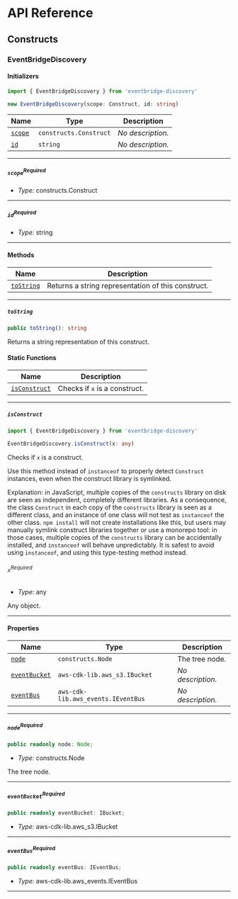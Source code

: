 # API Reference <a name="API Reference" id="api-reference"></a>

## Constructs <a name="Constructs" id="Constructs"></a>

### EventBridgeDiscovery <a name="EventBridgeDiscovery" id="eventbridge-discovery.EventBridgeDiscovery"></a>

#### Initializers <a name="Initializers" id="eventbridge-discovery.EventBridgeDiscovery.Initializer"></a>

```typescript
import { EventBridgeDiscovery } from 'eventbridge-discovery'

new EventBridgeDiscovery(scope: Construct, id: string)
```

| **Name** | **Type** | **Description** |
| --- | --- | --- |
| <code><a href="#eventbridge-discovery.EventBridgeDiscovery.Initializer.parameter.scope">scope</a></code> | <code>constructs.Construct</code> | *No description.* |
| <code><a href="#eventbridge-discovery.EventBridgeDiscovery.Initializer.parameter.id">id</a></code> | <code>string</code> | *No description.* |

---

##### `scope`<sup>Required</sup> <a name="scope" id="eventbridge-discovery.EventBridgeDiscovery.Initializer.parameter.scope"></a>

- *Type:* constructs.Construct

---

##### `id`<sup>Required</sup> <a name="id" id="eventbridge-discovery.EventBridgeDiscovery.Initializer.parameter.id"></a>

- *Type:* string

---

#### Methods <a name="Methods" id="Methods"></a>

| **Name** | **Description** |
| --- | --- |
| <code><a href="#eventbridge-discovery.EventBridgeDiscovery.toString">toString</a></code> | Returns a string representation of this construct. |

---

##### `toString` <a name="toString" id="eventbridge-discovery.EventBridgeDiscovery.toString"></a>

```typescript
public toString(): string
```

Returns a string representation of this construct.

#### Static Functions <a name="Static Functions" id="Static Functions"></a>

| **Name** | **Description** |
| --- | --- |
| <code><a href="#eventbridge-discovery.EventBridgeDiscovery.isConstruct">isConstruct</a></code> | Checks if `x` is a construct. |

---

##### `isConstruct` <a name="isConstruct" id="eventbridge-discovery.EventBridgeDiscovery.isConstruct"></a>

```typescript
import { EventBridgeDiscovery } from 'eventbridge-discovery'

EventBridgeDiscovery.isConstruct(x: any)
```

Checks if `x` is a construct.

Use this method instead of `instanceof` to properly detect `Construct`
instances, even when the construct library is symlinked.

Explanation: in JavaScript, multiple copies of the `constructs` library on
disk are seen as independent, completely different libraries. As a
consequence, the class `Construct` in each copy of the `constructs` library
is seen as a different class, and an instance of one class will not test as
`instanceof` the other class. `npm install` will not create installations
like this, but users may manually symlink construct libraries together or
use a monorepo tool: in those cases, multiple copies of the `constructs`
library can be accidentally installed, and `instanceof` will behave
unpredictably. It is safest to avoid using `instanceof`, and using
this type-testing method instead.

###### `x`<sup>Required</sup> <a name="x" id="eventbridge-discovery.EventBridgeDiscovery.isConstruct.parameter.x"></a>

- *Type:* any

Any object.

---

#### Properties <a name="Properties" id="Properties"></a>

| **Name** | **Type** | **Description** |
| --- | --- | --- |
| <code><a href="#eventbridge-discovery.EventBridgeDiscovery.property.node">node</a></code> | <code>constructs.Node</code> | The tree node. |
| <code><a href="#eventbridge-discovery.EventBridgeDiscovery.property.eventBucket">eventBucket</a></code> | <code>aws-cdk-lib.aws_s3.IBucket</code> | *No description.* |
| <code><a href="#eventbridge-discovery.EventBridgeDiscovery.property.eventBus">eventBus</a></code> | <code>aws-cdk-lib.aws_events.IEventBus</code> | *No description.* |

---

##### `node`<sup>Required</sup> <a name="node" id="eventbridge-discovery.EventBridgeDiscovery.property.node"></a>

```typescript
public readonly node: Node;
```

- *Type:* constructs.Node

The tree node.

---

##### `eventBucket`<sup>Required</sup> <a name="eventBucket" id="eventbridge-discovery.EventBridgeDiscovery.property.eventBucket"></a>

```typescript
public readonly eventBucket: IBucket;
```

- *Type:* aws-cdk-lib.aws_s3.IBucket

---

##### `eventBus`<sup>Required</sup> <a name="eventBus" id="eventbridge-discovery.EventBridgeDiscovery.property.eventBus"></a>

```typescript
public readonly eventBus: IEventBus;
```

- *Type:* aws-cdk-lib.aws_events.IEventBus

---





